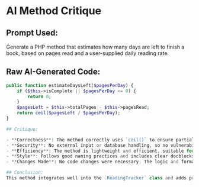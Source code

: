 # AI Method Critique

## Prompt Used:
Generate a PHP method that estimates how many days are left to finish a book, based on pages read and a user-supplied daily reading rate.

## Raw AI-Generated Code:
```php
public function estimateDaysLeft($pagesPerDay) {
    if ($this->isComplete || $pagesPerDay <= 0) {
        return 0;
    }
    $pagesLeft = $this->totalPages - $this->pagesRead;
    return ceil($pagesLeft / $pagesPerDay);
}

## Critique:

- **Correctness**: The method correctly uses `ceil()` to ensure partial days round up. Logic accounts for completed books and invalid input (≤0).
- **Security**: No external input or database handling, so no vulnerabilities like XSS or SQL injection are possible.
- **Efficiency**: The method is lightweight and efficient, suitable for frequent calls.
- **Style**: Follows good naming practices and includes clear docblocks. Clean and readable.
- **Changes Made**: No code changes were necessary. The logic and formatting were solid.

## Conclusion:
This method integrates well into the `ReadingTracker` class and adds practical value for users tracking their progress.




